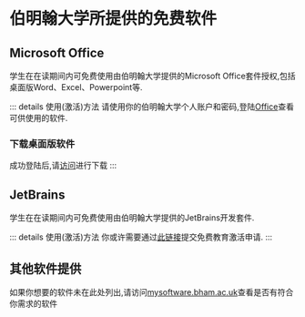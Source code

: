 # 伯明翰大学所提供的免费软件

## Microsoft Office

学生在在读期间内可免费使用由伯明翰大学提供的Microsoft Office套件授权,包括桌面版Word、Excel、Powerpoint等.

::: details 使用(激活)方法
请使用你的伯明翰大学个人账户和密码,登陆[Office](https://www.office.com/apps)查看可供使用的软件.

### 下载桌面版软件

成功登陆后,请[访问](https://portal.office.com/account/)进行下载
:::

## JetBrains

学生在在读期间内可免费使用由伯明翰大学提供的JetBrains开发套件.

::: details 使用(激活)方法
你或许需要通过[此链接](https://www.jetbrains.com/community/education/)提交免费教育激活申请.
:::

## 其他软件提供

如果你想要的软件未在此处列出,请访问[mysoftware.bham.ac.uk](https://mysoftware.bham.ac.uk/)查看是否有符合你需求的软件